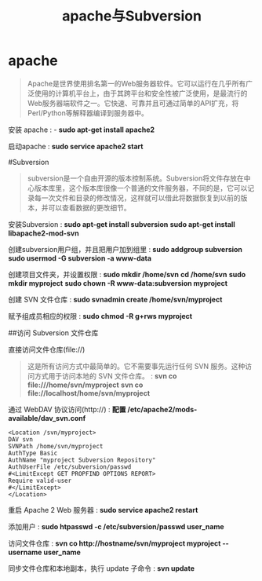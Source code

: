 ﻿---
layout: mypost
title: apache与Subversion
categories: [apache, Subversion]
---

# apache

>Apache是世界使用排名第一的Web服务器软件。它可以运行在几乎所有广泛使用的计算机平台上，由于其跨平台和安全性被广泛使用，是最流行的Web服务器端软件之一。它快速、可靠并且可通过简单的API扩充，将Perl/Python等解释器编译到服务器中。

安装 apache
: - **sudo apt-get install apache2**

启动apache
: **sudo service apache2 start**

#Subversion
>subversion是一个自由开源的版本控制系统。Subversion将文件存放在中心版本库里，这个版本库很像一个普通的文件服务器，不同的是，它可以记录每一次文件和目录的修改情况，这样就可以借此将数据恢复到以前的版本，并可以查看数据的更改细节。


安装Subversion
: **sudo apt-get install subversion**
**sudo apt-get install libapache2-mod-svn**

创建subversion用户组，并且把用户加到组里
: **sudo addgroup subversion**
**sudo usermod -G subversion -a www-data**

创建项目文件夹，并设置权限
: **sudo mkdir /home/svn**
**cd /home/svn**
**sudo mkdir myproject** 
**sudo chown -R www-data:subversion myproject**

创建 SVN 文件仓库
: **sudo svnadmin create /home/svn/myproject**

赋予组成员相应的权限
: **sudo chmod -R g+rws myproject**

##访问 Subversion 文件仓库

直接访问文件仓库(file://)
>这是所有访问方式中最简单的。它不需要事先运行任何 SVN 服务。这种访问方式用于访问本地的 SVN 文件仓库。
: **svn co file:///home/svn/myproject**
**svn co file://localhost/home/svn/myproject**

通过 WebDAV 协议访问(http://)
: **配置 /etc/apache2/mods-available/dav_svn.conf**

```
<Location /svn/myproject>
DAV svn
SVNPath /home/svn/myproject
AuthType Basic
AuthName "myproject Subversion Repository"
AuthUserFile /etc/subversion/passwd
#<LimitExcept GET PROPFIND OPTIONS REPORT>
Require valid-user
#</LimitExcept>
</Location>
```

重启 Apache 2 Web 服务器
: **sudo service apache2 restart**

添加用户
: **sudo htpasswd -c /etc/subversion/passwd user_name**

访问文件仓库
: **svn co http://hostname/svn/myproject myproject --username user_name**


同步文件仓库和本地副本，执行 update 子命令
: **svn update**
